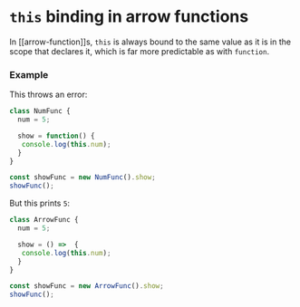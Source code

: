 # `this` binding in arrow functions
In [[arrow-function]]s, `this` is always bound to the same value as it is in the scope that declares it, which is far more predictable as with `function`.

### Example
This throws an error:
```js
class NumFunc {
  num = 5;

  show = function() {
   console.log(this.num); 
  }
}

const showFunc = new NumFunc().show;
showFunc();
```

But this prints `5`:

```js
class ArrowFunc {
  num = 5;

  show = () =>  {
   console.log(this.num); 
  }
}

const showFunc = new ArrowFunc().show;
showFunc();
```
